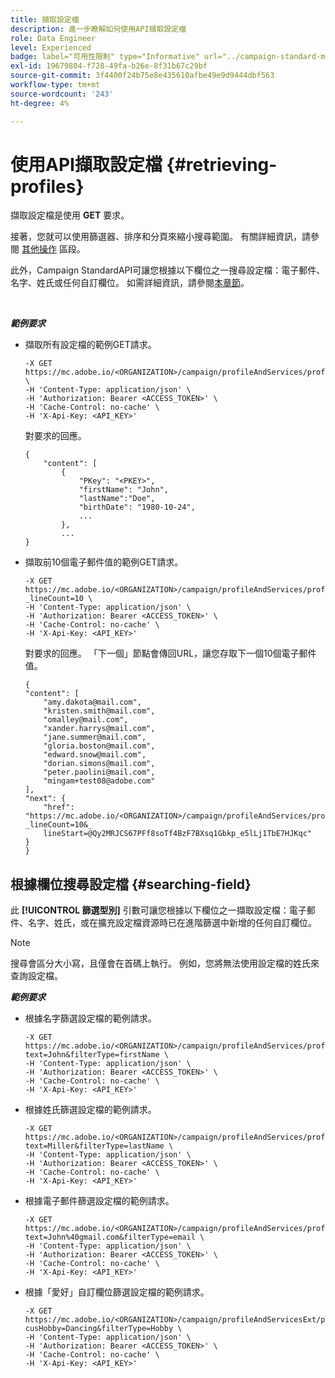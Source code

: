 ```yaml
---
title: 擷取設定檔
description: 進一步瞭解如何使用API擷取設定檔
role: Data Engineer
level: Experienced
badge: label="可用性限制" type="Informative" url="../campaign-standard-migration-home.md" tooltip="僅限Campaign Standard已移轉的使用者"
exl-id: 19679804-f728-49fa-b26e-8f31b67c29bf
source-git-commit: 3f4400f24b75e8e435610afbe49e9d9444dbf563
workflow-type: tm+mt
source-wordcount: '243'
ht-degree: 4%

---
```


# 使用API擷取設定檔 {#retrieving-profiles}

擷取設定檔是使用 **GET** 要求。

接著，您就可以使用篩選器、排序和分頁來縮小搜尋範圍。 有關詳細資訊，請參閱 [其他操作](sorting.md) 區段。

此外，Campaign StandardAPI可讓您根據以下欄位之一搜尋設定檔：電子郵件、名字、姓氏或任何自訂欄位。 如需詳細資訊，請參閱[本章節](#searching-field)。

<br/>

***範例要求***

* 擷取所有設定檔的範例GET請求。

  ```
  -X GET https://mc.adobe.io/<ORGANIZATION>/campaign/profileAndServices/profile \
  -H 'Content-Type: application/json' \
  -H 'Authorization: Bearer <ACCESS_TOKEN>' \
  -H 'Cache-Control: no-cache' \
  -H 'X-Api-Key: <API_KEY>'
  ```

  對要求的回應。

  ```
  {
      "content": [
          {
              "PKey": "<PKEY>",
              "firstName": "John",
              "lastName":"Doe",
              "birthDate": "1980-10-24",
              ...
          },
          ...
  }
  ```

* 擷取前10個電子郵件值的範例GET請求。

  ```
  -X GET https://mc.adobe.io/<ORGANIZATION>/campaign/profileAndServices/profile/email?_lineCount=10 \
  -H 'Content-Type: application/json' \
  -H 'Authorization: Bearer <ACCESS_TOKEN>' \
  -H 'Cache-Control: no-cache' \
  -H 'X-Api-Key: <API_KEY>'
  ```

  對要求的回應。 「下一個」節點會傳回URL，讓您存取下一個10個電子郵件值。

  ```
  {
  "content": [
      "amy.dakota@mail.com",
      "kristen.smith@mail.com",
      "omalley@mail.com",
      "xander.harrys@mail.com",
      "jane.summer@mail.com",
      "gloria.boston@mail.com",
      "edward.snow@mail.com",
      "dorian.simons@mail.com",
      "peter.paolini@mail.com",
      "mingam+test08@adobe.com"
  ],
  "next": {
      "href": "https://mc.adobe.io/<ORGANIZATION>/campaign/profileAndServices/profile/email?_lineCount=10&_
      lineStart=@Qy2MRJCS67PFf8soTf4BzF7BXsq1Gbkp_e5lLj1TbE7HJKqc"
  }
  }
  ```

## 根據欄位搜尋設定檔 {#searching-field}

此 **[!UICONTROL 篩選型別]** 引數可讓您根據以下欄位之一擷取設定檔：電子郵件、名字、姓氏，或在擴充設定檔資源時已在進階篩選中新增的任何自訂欄位。

>[!NOTE]
>
>搜尋會區分大小寫，且僅會在首碼上執行。 例如，您將無法使用設定檔的姓氏來查詢設定檔。

***範例要求***

* 根據名字篩選設定檔的範例請求。

  ```
  -X GET https://mc.adobe.io/<ORGANIZATION>/campaign/profileAndServices/profile/byText?text=John&filterType=firstName \
  -H 'Content-Type: application/json' \
  -H 'Authorization: Bearer <ACCESS_TOKEN>' \
  -H 'Cache-Control: no-cache' \
  -H 'X-Api-Key: <API_KEY>'
  ```

* 根據姓氏篩選設定檔的範例請求。

  ```
  -X GET https://mc.adobe.io/<ORGANIZATION>/campaign/profileAndServices/profile/byText?text=Miller&filterType=lastName \
  -H 'Content-Type: application/json' \
  -H 'Authorization: Bearer <ACCESS_TOKEN>' \
  -H 'Cache-Control: no-cache' \
  -H 'X-Api-Key: <API_KEY>'
  ```

* 根據電子郵件篩選設定檔的範例請求。

  ```
  -X GET https://mc.adobe.io/<ORGANIZATION>/campaign/profileAndServices/profile/byText?text=John%40gmail.com&filterType=email \
  -H 'Content-Type: application/json' \
  -H 'Authorization: Bearer <ACCESS_TOKEN>' \
  -H 'Cache-Control: no-cache' \
  -H 'X-Api-Key: <API_KEY>'
  ```

* 根據「愛好」自訂欄位篩選設定檔的範例請求。

  ```
  -X GET https://mc.adobe.io/<ORGANIZATION>/campaign/profileAndServicesExt/profile/byText?cusHobby=Dancing&filterType=Hobby \
  -H 'Content-Type: application/json' \
  -H 'Authorization: Bearer <ACCESS_TOKEN>' \
  -H 'Cache-Control: no-cache' \
  -H 'X-Api-Key: <API_KEY>'
  ```
